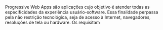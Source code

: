 Progressive Web Apps são aplicações cujo objetivo é atender todas as especificidades da experiência usuário-software. 
Essa finalidade perpassa pela não restrição tecnológica, seja de acesso à Internet, navegadores, resoluções de tela ou hardware.
Os requisitam
